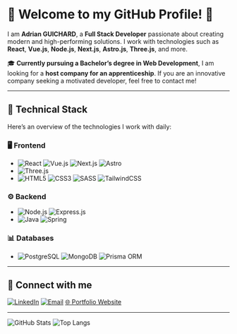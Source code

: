 # 🌟 Welcome to my GitHub Profile! 🌟

I am **Adrian GUICHARD**, a **Full Stack Developer** passionate about creating modern and high-performing solutions. I work with technologies such as **React**, **Vue.js**, **Node.js**, **Next.js**, **Astro.js**, **Three.js**, and more.

🎓 **Currently pursuing a Bachelor’s degree in Web Development**, I am looking for a **host company for an apprenticeship**. If you are an innovative company seeking a motivated developer, feel free to contact me!

---

## 🚀 **Technical Stack**

Here’s an overview of the technologies I work with daily:

### 🖥️ **Frontend**
- ![React](https://img.shields.io/badge/React-61DAFB?style=flat-square&logo=react&logoColor=black)  ![Vue.js](https://img.shields.io/badge/Vue.js-4FC08D?style=flat-square&logo=vue.js&logoColor=white)  ![Next.js](https://img.shields.io/badge/Next.js-000000?style=flat-square&logo=next.js&logoColor=white)  ![Astro](https://img.shields.io/badge/Astro-FF5D00?style=flat-square&logo=astro&logoColor=white)
- ![Three.js](https://img.shields.io/badge/Three.js-000000?style=flat-square&logo=three.js&logoColor=white) 
- ![HTML5](https://img.shields.io/badge/HTML5-E34F26?style=flat-square&logo=html5&logoColor=white)
   ![CSS3](https://img.shields.io/badge/CSS3-1572B6?style=flat-square&logo=css3&logoColor=white)
   ![SASS](https://img.shields.io/badge/SASS-CC6699?style=flat-square&logo=sass&logoColor=white)
   ![TailwindCSS](https://img.shields.io/badge/TailwindCSS-38B2AC?style=flat-square&logo=tailwindcss&logoColor=white)


### ⚙️ **Backend**
- ![Node.js](https://img.shields.io/badge/Node.js-339933?style=flat-square&logo=node.js&logoColor=white)  ![Express.js](https://img.shields.io/badge/Express.js-000000?style=flat-square&logo=express&logoColor=white)
- ![Java](https://img.shields.io/badge/Java-007396?style=flat-square&logo=java&logoColor=white)
   ![Spring](https://img.shields.io/badge/Spring-6DB33F?style=flat-square&logo=spring&logoColor=white)


### 📊 **Databases**
- ![PostgreSQL](https://img.shields.io/badge/PostgreSQL-336791?style=flat-square&logo=postgresql&logoColor=white)  ![MongoDB](https://img.shields.io/badge/MongoDB-47A248?style=flat-square&logo=mongodb&logoColor=white)  ![Prisma ORM](https://img.shields.io/badge/Prisma-2D3748?style=flat-square&logo=prisma&logoColor=white)

---

## 📲 Connect with me
[![LinkedIn](https://img.shields.io/badge/LinkedIn-blue?logo=linkedin)](https://www.linkedin.com/in/adrianguichard/)
[![Email](https://img.shields.io/badge/Email-adrian34470@gmail.com-green)](mailto:adrian34470@gmail.com)
[🌐 Portfolio Website](https://adrianguichard.com)

---

![GitHub Stats](https://github-readme-stats.vercel.app/api?username=yourusername&show_icons=true&count_private=true&hide=prs)
![Top Langs](https://github-readme-stats.vercel.app/api/top-langs/?username=yourusername&layout=compact)
